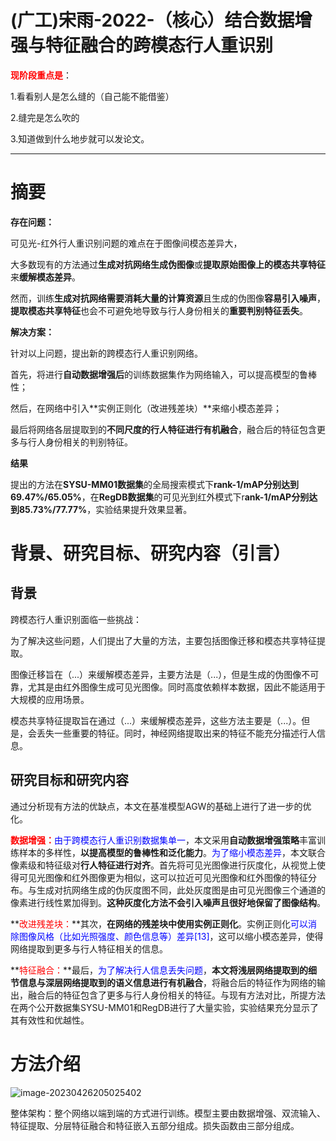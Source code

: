 # (广工)宋雨-2022-（核心）结合数据增强与特征融合的跨模态行人重识别

**<font color='red'>现阶段重点是</font>**：

1.看看别人是怎么缝的（自己能不能借鉴） 

2.缝完是怎么吹的 

3.知道做到什么地步就可以发论文。



------

# 摘要

**存在问题：**

可见光-红外行人重识别问题的难点在于图像间模态差异大，

大多数现有的方法通过**生成对抗网络生成伪图像**或**提取原始图像上的模态共享特征**来**缓解模态差异**。

然而，训练**生成对抗网络需要消耗大量的计算资源**且生成的伪图像**容易引入噪声**，**提取模态共享特征**也会不可避免地导致与行人身份相关的**重要判别特征丢失**。





**解决方案：**

针对以上问题，提出新的跨模态行人重识别网络。

首先，将进行**自动数据增强后**的训练数据集作为网络输入，可以提高模型的鲁棒性；

然后，在网络中引入**实例正则化（改进残差块）**来缩小模态差异；

最后将网络各层提取到的**不同尺度的行人特征进行有机融合**，融合后的特征包含更多与行人身份相关的判别特征。



**结果**

提出的方法在**SYSU-MM01数据集**的全局搜索模式下**rank-1/mAP分别达到69.47%/65.05%**，在**RegDB数据集**的可见光到红外模式下r**ank-1/mAP分别达到85.73%/77.77%**，实验结果提升效果显著。





# 背景、研究目标、研究内容（引言）

## 背景

跨模态行人重识别面临一些挑战：

为了解决这些问题，人们提出了大量的方法，主要包括图像迁移和模态共享特征提取。

图像迁移旨在（...）来缓解模态差异，主要方法是（...），但是生成的伪图像不可靠，尤其是由红外图像生成可见光图像。同时高度依赖样本数据，因此不能适用于大规模的应用场景。

模态共享特征提取旨在通过（...）来缓解模态差异，这些方法主要是（...）。但是，会丢失一些重要的特征。同时，神经网络提取出来的特征不能充分描述行人信息。



## 研究目标和研究内容

通过分析现有方法的优缺点，本文在基准模型AGW的基础上进行了进一步的优化。

**<font color='red'>数据增强：</font>**<font color='blue'>由于跨模态行人重识别数据集单一</font>，本文采用**自动数据增强策略**丰富训练样本的多样性，**以提高模型的鲁棒性和泛化能力**。<font color='blue'>为了缩小模态差异</font>，本文联合像素级和特征级对**行人特征进行对齐**。首先将可见光图像进行灰度化，从视觉上使得可见光图像和红外图像更为相似，这可以拉近可见光图像和红外图像的特征分布。与生成对抗网络生成的伪灰度图不同，此处灰度图是由可见光图像三个通道的像素进行线性累加得到。**这种灰度化方法不会引入噪声且很好地保留了图像结构**。

**<font color='red'>改进残差块：</font>**其次，**在网络的残差块中使用实例正则化**。实例正则化<font color='blue'>可以消除图像风格（比如光照强度、颜色信息等）差异[13]</font>，这可以缩小模态差异，使得网络提取到更多与行人特征相关的信息。

**<font color='red'>特征融合：</font>**最后，<font color='blue'>为了解决行人信息丢失问题</font>，**本文将浅层网络提取到的细节信息与深层网络提取到的语义信息进行有机融合**，将融合后的特征作为网络的输出，融合后的特征包含了更多与行人身份相关的特征。与现有方法对比，所提方法在两个公开数据集SYSU-MM01和RegDB进行了大量实验，实验结果充分显示了其有效性和优越性。

# 方法介绍

![image-20230426205025402](C:\Users\admin\AppData\Roaming\Typora\typora-user-images\image-20230426205025402.png)

整体架构：整个网络以端到端的方式进行训练。模型主要由数据增强、双流输入、特征提取、分层特征融合和特征嵌入五部分组成。损失函数由三部分组成。



